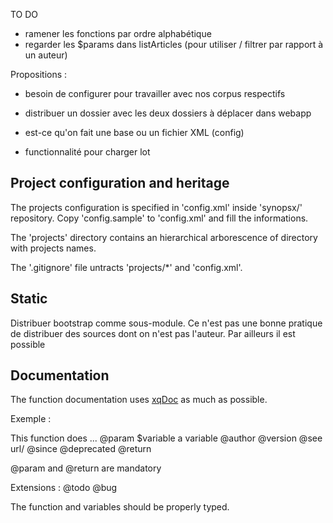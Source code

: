 TO DO
- ramener les fonctions par ordre alphabétique
- regarder les $params dans listArticles (pour utiliser / filtrer par rapport à un auteur)

Propositions :
- besoin de configurer pour travailler avec nos corpus respectifs
- distribuer un dossier avec les deux dossiers à déplacer dans webapp

- est-ce qu'on fait une base ou un fichier XML (config)

- functionnalité pour charger lot


## Project configuration and heritage

The projects configuration is specified in 'config.xml' inside 'synopsx/' repository. Copy 'config.sample' to 'config.xml' and fill the informations.

The 'projects' directory contains an hierarchical arborescence of directory with projects names.

The '.gitignore' file untracts 'projects/*' and 'config.xml'.


## Static

Distribuer bootstrap comme sous-module. Ce n'est pas une bonne pratique de distribuer des sources dont on n'est pas l'auteur. Par ailleurs il est possible


## Documentation

The function documentation uses [xqDoc](http://xqdoc.org) as much as possible.

Exemple :

This function does ...
@param $variable a variable
@author
@version
@see url/
@since
@deprecated
@return

@param and @return are mandatory

Extensions :
@todo
@bug

The function and variables should be properly typed.
